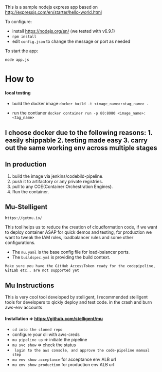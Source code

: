 This is a sample nodejs express app based on
http://expressjs.com/en/starter/hello-world.html

To configure:

* install https://nodejs.org/en/ (we tested with v6.9.1)
* `npm install`
* edit `config.json` to change the message or port as needed

To start the app:

```
node app.js
```

# How to
#### local testing
* build the docker image `docker build -t <image_name>:<tag_name> .`

* run the contianer `docker container run -p 80:8080 <image_name>:<tag_name>`

I choose docker due to the following reasons:
    1. easily shippable 
    2. testing made easy 
    3. carry out the same working env across multiple stages
---

## In production 

1. build the image via jenkins/codebild-pipeline.
2. push it to artifactory or any private registries.
3. pull to any COE(Container Orchestration Engines).
4. Run the container.

## Mu-Stelligent

`https://getmu.io/`

This tool helps us to reduce the creation of cloudformation code, if we want to 
deploy container ASAP for quick demos and testing, for production we want to tweak the
IAM roles, loadbalancer rules and some other configurations.

* The `mu.yaml` is the base config file for load-balancer ports.
* The `buildspec.yml` is providing the build context.

```Make sure you have the GitHub AccessToken ready for the codepipeline, GitLab etc.. are not supported yet```

## Mu Instructions

This is very cool tool developed by stelligent, I recommended stelligent tools for developers to qickly deploy and test code.
in the crash and burn aws-env accounts

#### Installation => https://github.com/stelligent/mu
* `cd into the cloned repo`
* configure your cli with aws-creds
* `mu pipeline up` => initiate the pipeline 
* `mu svc show` => check the status
* ` login to the aws console, and approve the code-pipeline manual step`
* `mu env show acceptance` for acceptance env ALB url
* `mu env show production` for production env ALB url